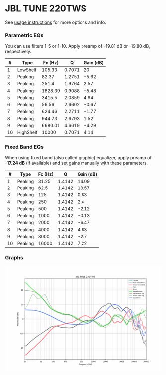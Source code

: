 # JBL TUNE 220TWS
See [usage instructions](https://github.com/jaakkopasanen/AutoEq#usage) for more options and info.

### Parametric EQs
You can use filters 1-5 or 1-10. Apply preamp of -19.81 dB or -19.80 dB, respectively.

|   # | Type      |   Fc (Hz) |      Q |   Gain (dB) |
|-----|-----------|-----------|--------|-------------|
|   1 | LowShelf  |    105.33 | 0.7071 |       20    |
|   2 | Peaking   |     82.37 | 1.2751 |       -5.62 |
|   3 | Peaking   |    251.4  | 1.9764 |        2.57 |
|   4 | Peaking   |   1828.39 | 0.9088 |       -5.48 |
|   5 | Peaking   |   3415.5  | 2.0859 |        4.94 |
|   6 | Peaking   |     56.56 | 2.6602 |       -0.67 |
|   7 | Peaking   |    624.46 | 2.2711 |       -1.77 |
|   8 | Peaking   |    944.73 | 2.6793 |        1.52 |
|   9 | Peaking   |   6680.01 | 4.6619 |       -4.29 |
|  10 | HighShelf |  10000    | 0.7071 |        4.14 |

### Fixed Band EQs
When using fixed band (also called graphic) equalizer, apply preamp of **-17.24 dB** (if available) and set gains manually with these parameters.

|   # | Type    |   Fc (Hz) |      Q |   Gain (dB) |
|-----|---------|-----------|--------|-------------|
|   1 | Peaking |     31.25 | 1.4142 |       14.09 |
|   2 | Peaking |     62.5  | 1.4142 |       13.57 |
|   3 | Peaking |    125    | 1.4142 |        0.83 |
|   4 | Peaking |    250    | 1.4142 |        2.4  |
|   5 | Peaking |    500    | 1.4142 |       -2.12 |
|   6 | Peaking |   1000    | 1.4142 |       -0.13 |
|   7 | Peaking |   2000    | 1.4142 |       -6.47 |
|   8 | Peaking |   4000    | 1.4142 |        4.63 |
|   9 | Peaking |   8000    | 1.4142 |       -2.7  |
|  10 | Peaking |  16000    | 1.4142 |        7.22 |

### Graphs
![](./JBL%20TUNE%20220TWS.png)
